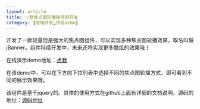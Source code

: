 ```yaml
---
layout: article
title: 一款焦点图轮播插件的开发
category: [前端开发,作品demo]
---
```

开发了一款轻量但是强大的焦点图组件，可以实现多种焦点图轮播效果，取名叫做jBanner。组件持续开发中，未来还将实现更多酷炫的效果哦！<!--more-->

在线演示demo地址：[点我](http://mly-zju.github.io/project/jBanner/demo.html)

在该demo中，可以在下方的下拉列表中选择不同的焦点图轮播方式，即可看到不同的展示效果哦。

该组件是基于jquery的。具体的使用方式在github上面有详细的文档说明。源码的地址：[源码地址](https://github.com/mly-zju/jBanner)
